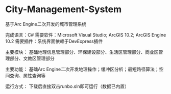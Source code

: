 # City-Management-System

基于Arc Engine二次开发的城市管理系统

完成语言：C#
需要软件：Microsoft Visual Studio; ArcGIS 10.2; ArcGIS Engine 10.2
需要插件：系统界面依赖于DevExpress插件

主要模块：
基础地理信息管理部分、环保建设部分、生活区管理部分、商业区管理部分、文教区管理部分

主要功能：
基础Arc Engine二次开发地理操作；缓冲区分析；最短路径算法；空间查询、属性查询等

运行方式：
下载后直接双击runbo.sln即可运行（数据已内置）
